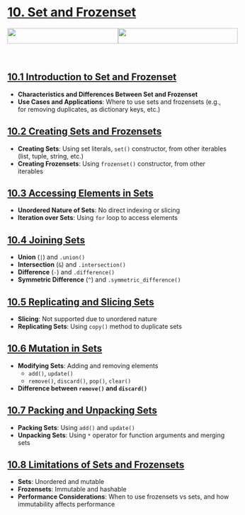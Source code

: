# [10. Set and Frozenset](session-10.0.md#10-set-and-frozenset)


<span style="display: flex; justify-content: space-between; width: 100%; align-items: center;">
    <a href="../09-module-09-dictionaries/README.md">
        <img src="https://img.shields.io/badge/Previous-Python_Dictionaries-blue" width="250" height="35">
    </a>
    <a href="../11-module-11-nested-data-structures/README.md">
        <img src="https://img.shields.io/badge/Next-Nested_Data_Structures-brightgreen" width="270" height="35">
    </a>
</span>
<br><br>

## [10.1 Introduction to Set and Frozenset](session-10.0.md#101-introduction-to-set-and-frozenset)
- **Characteristics and Differences Between Set and Frozenset**
- **Use Cases and Applications**: Where to use sets and frozensets (e.g., for removing duplicates, as dictionary keys, etc.)

## [10.2 Creating Sets and Frozensets](session-10.0.md#102-creating-sets-and-frozensets)
- **Creating Sets**: Using set literals, `set()` constructor, from other iterables (list, tuple, string, etc.)
- **Creating Frozensets**: Using `frozenset()` constructor, from other iterables

## [10.3 Accessing Elements in Sets](session-10.0.md#103-accessing-elements-in-sets)
- **Unordered Nature of Sets**: No direct indexing or slicing
- **Iteration over Sets**: Using `for` loop to access elements

## [10.4 Joining Sets](session-10.0.md#104-joining-sets)
- **Union** (`|`) and `.union()`
- **Intersection** (`&`) and `.intersection()`
- **Difference** (`-`) and `.difference()`
- **Symmetric Difference** (`^`) and `.symmetric_difference()`

## [10.5 Replicating and Slicing Sets](session-10.0.md#105-replicating-and-slicing-sets)
- **Slicing**: Not supported due to unordered nature
- **Replicating Sets**: Using `copy()` method to duplicate sets

## [10.6 Mutation in Sets](session-10.0.md#106-mutation-in-sets)
- **Modifying Sets**: Adding and removing elements
  - `add()`, `update()`
  - `remove()`, `discard()`, `pop()`, `clear()`
- **Difference between `remove()` and `discard()`**

## [10.7 Packing and Unpacking Sets](session-10.0.md#107-packing-and-unpacking-sets)
- **Packing Sets**: Using `add()` and `update()`
- **Unpacking Sets**: Using `*` operator for function arguments and merging sets

## [10.8 Limitations of Sets and Frozensets](session-10.0.md#108-limitations-of-sets-and-frozensets)
- **Sets**: Unordered and mutable
- **Frozensets**: Immutable and hashable
- **Performance Considerations**: When to use frozensets vs sets, and how immutability affects performance
